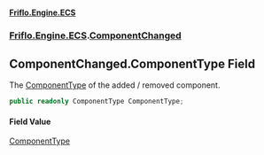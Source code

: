 #### [Friflo.Engine.ECS](index.md 'index')
### [Friflo.Engine.ECS](Friflo.Engine.ECS.md 'Friflo.Engine.ECS').[ComponentChanged](ComponentChanged.md 'Friflo.Engine.ECS.ComponentChanged')

## ComponentChanged.ComponentType Field

The [ComponentType](ComponentType.md 'Friflo.Engine.ECS.ComponentType') of the added / removed component.

```csharp
public readonly ComponentType ComponentType;
```

#### Field Value
[ComponentType](ComponentType.md 'Friflo.Engine.ECS.ComponentType')